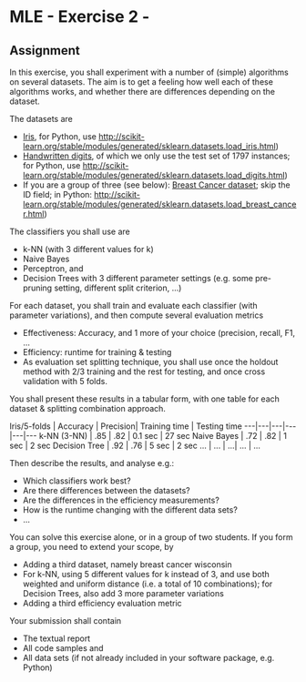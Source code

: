 
# MLE - Exercise 2 -

## Assignment
In this exercise, you shall experiment with a number of (simple) algorithms on several datasets. The aim is to get a feeling how well each of these algorithms works, and whether there are differences depending on the dataset.

The datasets are
* [Iris](https://archive.ics.uci.edu/ml/datasets/Iris), for Python, use http://scikit-learn.org/stable/modules/generated/sklearn.datasets.load_iris.html)
* [Handwritten digits](https://archive.ics.uci.edu/ml/datasets/Optical+Recognition+of+Handwritten+Digits), of which we only use the test set of 1797 instances; for Python, use http://scikit-learn.org/stable/modules/generated/sklearn.datasets.load_digits.html)
* If you are a group of three (see below): [Breast Cancer dataset](https://archive.ics.uci.edu/ml/datasets/Breast+Cancer+Wisconsin+(Diagnostic)); skip the ID field; in Python: http://scikit-learn.org/stable/modules/generated/sklearn.datasets.load_breast_cancer.html)

The classifiers you shall use are
* k-NN (with 3 different values for k)
* Naive Bayes
* Perceptron, and
* Decision Trees with 3 different parameter settings (e.g. some pre-pruning setting, different split criterion, ...)

For each dataset, you shall train and evaluate each classifier (with parameter variations), and then compute several evaluation metrics
* Effectiveness: Accuracy, and 1 more of your choice (precision, recall, F1, ...
* Efficiency: runtime for training & testing
* As evaluation set splitting technique, you shall use once the holdout method with 2/3 training and the rest for testing, and once cross validation with 5 folds.

You shall present these results in a tabular form, with one table for each dataset & splitting combination approach.

Iris/5-folds | Accuracy | Precision| Training time | Testing time
---|---|---|---|---|---
k-NN (3-NN) | .85 | .82 | 0.1 sec | 27 sec
Naive Bayes | .72 | .82 | 1 sec | 2 sec
Decision Tree | .92 | .76 | 5 sec | 2 sec
... | ... | ...| ... | ...

Then describe the results, and analyse e.g.:
* Which classifiers work best?
* Are there differences between the datasets?
* Are the differences in the efficiency measurements?
* How is the runtime changing with the different data sets?
* ...

You can solve this exercise alone, or in a group of two students. If you form a group, you need to extend your scope, by
* Adding a third dataset, namely breast cancer wisconsin
* For k-NN, using 5 different values for k instead of 3, and use both weighted and uniform distance (i.e. a total of 10 combinations); for Decision Trees, also add 3 more parameter variations
* Adding a third efficiency evaluation metric

Your submission shall contain
* The textual report
* All code samples and
* All data sets (if not already included in your software package, e.g. Python)

